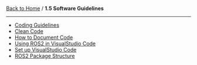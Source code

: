 [Back to Home](../../README.md) / **1.5 Software Guidelines**

<hr>

- [Coding Guidelines](code_guidelines.md)
- [Clean Code](clean_code.md)
- [How to Document Code](documentation_guidelines.md)
- [Using ROS2 in VisualStudio Code](ros2_in_visualstudio.md)
- [Set up VisualStudio Code](vs_code_setup.md)
- [ROS2 Package Structure](ros2_package_structure.md)